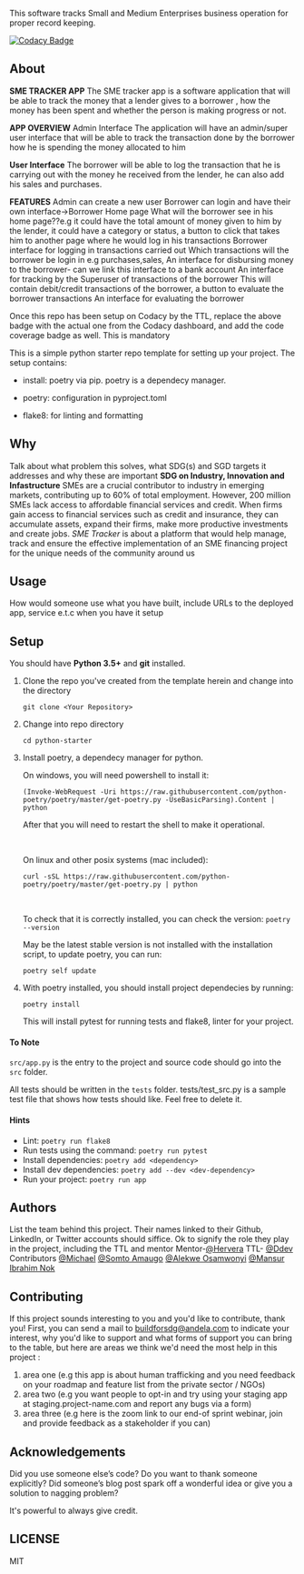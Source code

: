 This software tracks Small and Medium Enterprises business operation for proper record keeping.

[![Codacy Badge](https://img.shields.io/badge/Code%20Quality-D-red)](https://img.shields.io/badge/Code%20Quality-D-red)


## About

**SME TRACKER APP**
The SME tracker app is a software application that will be able to track the money that a lender gives  to a borrower , how the money has been spent and whether the person is making progress or not.

**APP OVERVIEW**
Admin Interface
The application will have an admin/super user interface that will be able to track the transaction done by the borrower how he is spending the money allocated to him

**User Interface**
The borrower will be able to log the transaction that he is carrying out with the money he received from the lender, he can also add his sales and purchases.

**FEATURES**
Admin can create a new user
Borrower can login and have their own interface->Borrower Home page
What will the borrower see in his home page??e.g it could have the total amount of money given to him by the lender, it could have a category or status, a button to  click that takes him to another page where he would log in his transactions
Borrower interface for logging in transactions carried out
Which transactions will the borrower be login in e.g purchases,sales, 
An interface for disbursing money to the borrower- can we link this interface to a bank account
An interface for tracking by the Superuser of transactions of the borrower
This will contain debit/credit transactions of the borrower, a button to evaluate the borrower transactions
An interface for evaluating the borrower


Once this repo has been setup on Codacy by the TTL, replace the above badge with the actual one from the Codacy dashboard, and add the code coverage badge as well. This is mandatory

This is a simple python starter repo template for setting up your project. The setup contains:

- install: poetry via pip. poetry is a dependecy manager.

- poetry: configuration in pyproject.toml

- flake8: for linting and formatting

## Why

Talk about what problem this solves, what SDG(s) and SGD targets it addresses and why these are important
**SDG on Industry, Innovation and Infastructure**
SMEs are a crucial contributor to industry in emerging markets, contributing up to 60% of total employment. However, 200 million SMEs lack access to affordable financial services and credit. When firms gain access to financial services such as credit and insurance, they can accumulate assets, expand their firms, make more productive investments and create jobs.
*SME Tracker* is about a platform that would help manage, track and ensure the effective implementation of an SME financing project for the unique needs of the community around us
## Usage
How would someone use what you have built, include URLs to the deployed app, service e.t.c when you have it setup


## Setup
You should have **Python 3.5+** and **git** installed. 

1. Clone the repo you've created from the template herein and change into the directory

    ``
    git clone <Your Repository>
    ``

2. Change into repo directory

    ``
    cd python-starter
    ``

3. Install poetry, a dependecy manager for python.

    On windows, you will need powershell to install it:

    ``
    (Invoke-WebRequest -Uri https://raw.githubusercontent.com/python-poetry/poetry/master/get-poetry.py -UseBasicParsing).Content | python
    ``

    After that you will need to restart the shell to make it operational.

    &nbsp;

    On linux and other posix systems (mac included):

    ``
    curl -sSL https://raw.githubusercontent.com/python-poetry/poetry/master/get-poetry.py | python
    ``

    &nbsp;

    To check that it is correctly installed, you can check the version:
    ``
    poetry --version
    ``

    May be the latest stable version is not installed with the installation script, to update poetry, you can run:

    ``
    poetry self update
    ``

4. With poetry installed, you should install project dependecies by running:

    ``
    poetry install
    ``

    This will install pytest for running tests and flake8, linter for your project.

#### To Note
`src/app.py` is the entry to the project and source code should go into the `src` folder.

All tests should be written in the `tests` folder. tests/test_src.py is a sample test file that shows how tests should like. Feel free to delete it.

#### Hints

- Lint: `poetry run flake8`
- Run tests using the command: `poetry run pytest`
- Install dependencies: 
  `poetry add <dependency>`
- Install dev dependencies:
  `poetry add --dev <dev-dependency>`
- Run your project:
  `poetry run app`


## Authors

List the team behind this project. Their names linked to their Github, LinkedIn, or Twitter accounts should siffice. Ok to signify the role they play in the project, including the TTL and mentor
Mentor-[@Hervera](https://github.com/Hervera)
TTL- [@Ddev](https://github.com/bobeu)
Contributors
[@Michael](https://github.com/MicahelE)
 [@Somto Amaugo](https://github.com/sommy1994)
  [@Alekwe Osamwonyi](https://github.com/osamocity7)
  [@Mansur Ibrahim Nok](https://github.com/talktonok)
## Contributing
If this project sounds interesting to you and you'd like to contribute, thank you!
First, you can send a mail to buildforsdg@andela.com to indicate your interest, why you'd like to support and what forms of support you can bring to the table, but here are areas we think we'd need the most help in this project :
1.  area one (e.g this app is about human trafficking and you need feedback on your roadmap and feature list from the private sector / NGOs)
2.  area two (e.g you want people to opt-in and try using your staging app at staging.project-name.com and report any bugs via a form)
3.  area three (e.g here is the zoom link to our end-of sprint webinar, join and provide feedback as a stakeholder if you can)

## Acknowledgements

Did you use someone else’s code?
Do you want to thank someone explicitly?
Did someone’s blog post spark off a wonderful idea or give you a solution to nagging problem?

It's powerful to always give credit.

## LICENSE
MIT
